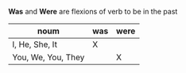 **Was** and **Were** are flexions of verb to be in the past

| noum | was | were |
| --- | --- | --- |
| I, He, She, It | X |  |
| You, We, You, They |  | X |
